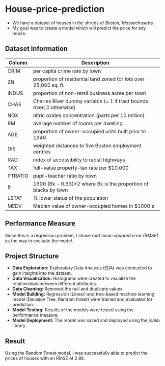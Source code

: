 # House-price-prediction
- We have a dataset of houses in the shrubs of *Boston, Massachusetts*.
- My goal was to create a model which will predict the price for any house.

## Dataset Information
| Column  | Description                                                           |
|---------|-----------------------------------------------------------------------|
| CRIM    | per capita crime rate by town                                         |
| ZN      | proportion of residential land zoned for lots over 25,000 sq. ft.     |
| INDUS   | proportion of non-retail business acres per town                      |
| CHAS    | Charles River dummy variable (= 1 if tract bounds river; 0 otherwise) |
| NOX     | nitric oxides concentration (parts per 10 million)                    |
| RM      | average number of rooms per dwelling                                  |
| AGE     | proportion of owner-occupied units built prior to 1940                |
| DIS     | weighted distances to five Boston employment centres                  |
| RAD     | index of accessibility to radial highways                             |
| TAX     | full-value property-tax rate per $10,000                              |
| PTRATIO | pupil-teacher ratio by town                                           |
| B       | 1600 (Bk - 0.63)*2 where Bk is the proportion of blacks by town       |
| LSTAT   | % lower status of the population                                      |
| MEDV    | Median value of owner-occupied homes in $1000's                       |

## Performance Measure
Since this is a regression problem, I chose *root mean squared error (RMSE)* as the way to evaluate the model.

## Project Structure
- **Data Exploration:** Exploratory Data Analysis (EDA) was conducted to gain insights into the dataset.
- **Data Visualisation:** Histograms were created to visualize the relationships between different attributes.
- **Data Cleaning:** Removed the null and duplicate values.
- **Model Building:** Regression (Linear) and tree-based machine learning model (Decision Tree, Random forest) were trained and evaluated for prediction.
- **Model Testing:** Results of the models were tested using the performance measure.
- **Model Deployment:** The model was saved and deployed using the *joblib* library.

## Result
Using the Random Forest model, I was successfully able to predict the prices of houses with an RMSE of 2.88.
